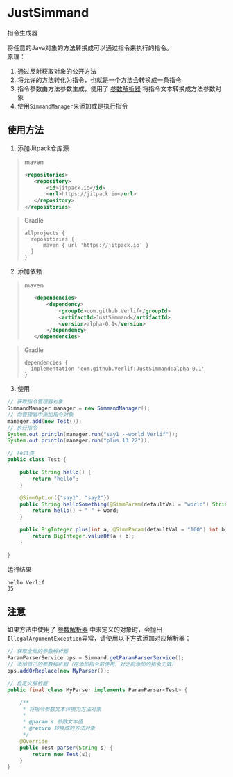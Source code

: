# JustSimmand
指令生成器

将任意的Java对象的方法转换成可以通过指令来执行的指令。  
原理：
1. 通过反射获取对象的公开方法
2. 将允许的方法转化为指令，也就是一个方法会转换成一条指令
3. 指令参数由方法参数生成，使用了 [参数解析器](https://github.com/Verlif/ParamParser) 将指令文本转换成方法参数对象
4. 使用`SimmandManager`来添加或是执行指令

## 使用方法

1. 添加Jitpack仓库源

> maven
> ```xml
> <repositories>
>    <repository>
>        <id>jitpack.io</id>
>        <url>https://jitpack.io</url>
>    </repository>
> </repositories>
> ```

> Gradle
> ```text
> allprojects {
>   repositories {
>       maven { url 'https://jitpack.io' }
>   }
> }
> ```

2. 添加依赖

> maven
> ```xml
>    <dependencies>
>        <dependency>
>            <groupId>com.github.Verlif</groupId>
>            <artifactId>JustSimmand</artifactId>
>            <version>alpha-0.1</version>
>        </dependency>
>    </dependencies>
> ```

> Gradle
> ```text
> dependencies {
>   implementation 'com.github.Verlif:JustSimmand:alpha-0.1'
> }
> ```

3. 使用
```java
// 获取指令管理器对象
SimmandManager manager = new SimmandManager();
// 向管理器中添加指令对象
manager.add(new Test());
// 执行指令
System.out.println(manager.run("say1 --world Verlif"));
System.out.println(manager.run("plus 13 22"));

// Test类
public class Test {

    public String hello() {
        return "hello";
    }

    @SimmOption({"say1", "say2"})
    public String helloSomething(@SimmParam(defaultVal = "world") String word) {
        return hello() + " " + word;
    }

    public BigInteger plus(int a, @SimmParam(defaultVal = "100") int b) {
        return BigInteger.valueOf(a + b);
    }

}
```

运行结果

```text
hello Verlif
35
```

## 注意

如果方法中使用了 [参数解析器](https://github.com/Verlif/ParamParser) 中未定义的对象时，会抛出`IllegalArgumentException`异常，请使用以下方式添加对应解析器：

```java
// 获取全局的参数解析器
ParamParserService pps = Simmand.getParamParserService();
// 添加自己的参数解析器（在添加指令前使用，对之前添加的指令无效）
pps.addOrReplace(new MyParser());

// 自定义解析器
public final class MyParser implements ParamParser<Test> {

    /**
     * 将指令参数文本转换为方法对象
     * 
     * @param s 参数文本值
     * @return 转换成的方法对象
     */
    @Override
    public Test parser(String s) {
        return new Test(s);
    }
}
```